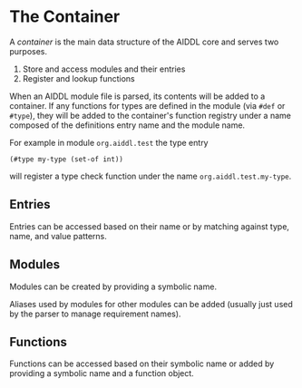 # The Container

A *container* is the main data structure of the AIDDL core and serves two purposes.

1. Store and access modules and their entries
2. Register and lookup functions

When an AIDDL module file is parsed, its contents will be added to a container.
If any functions for types are defined in the module (via `#def` or `#type`),
they will be added to the container's function registry under a name composed of
the definitions entry name and the module name.

For example in module `org.aiddl.test` the type entry

    (#type my-type (set-of int))

will register a type check function under the name `org.aiddl.test.my-type`.

## Entries

Entries can be accessed based on their name or by matching against type, name,
and value patterns.

## Modules

Modules can be created by providing a symbolic name.

Aliases used by modules for other modules can be added (usually just used by the
parser to manage requirement names).

## Functions

Functions can be accessed based on their symbolic name or added by providing a
symbolic name and a function object.
